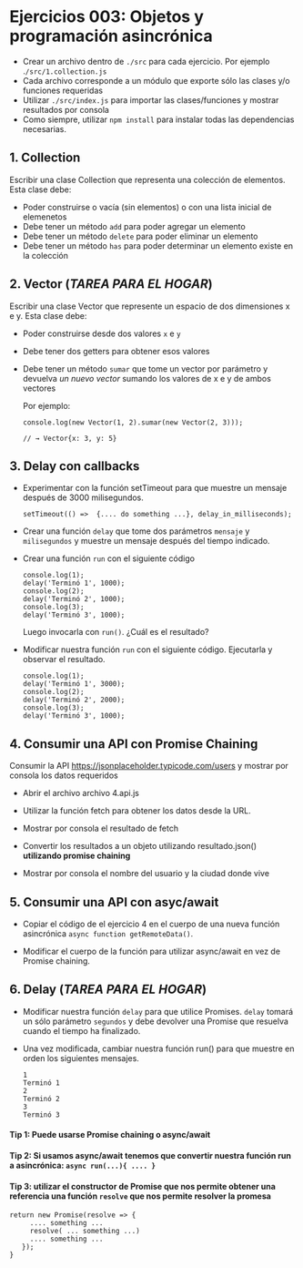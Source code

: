 # Ejercicios 003: Objetos y programación asincrónica

- Crear un archivo dentro de `./src` para cada ejercicio. Por ejemplo .`/src/1.collection.js`
- Cada archivo corresponde a un módulo que exporte sólo las clases y/o funciones requeridas
- Utilizar `./src/index.js` para importar las clases/funciones y mostrar resultados por consola
- Como siempre, utilizar `npm install` para instalar todas las dependencias necesarias.

## 1. Collection

Escribir una clase Collection que representa una colección de elementos. Esta clase debe:

- Poder construirse o vacía (sin elementos) o con una lista inicial de elemenetos
- Debe tener un método `add` para poder agregar un elemento
- Debe tener un método `delete` para poder eliminar un elemento
- Debe tener un método `has` para poder determinar un elemento existe en la colección

## 2. Vector (_TAREA PARA EL HOGAR_)

Escribir una clase Vector que represente un espacio de dos dimensiones x e y. Esta clase debe:

- Poder construirse desde dos valores `x` e `y`
- Debe tener dos getters para obtener esos valores
- Debe tener un método `sumar` que tome un vector por parámetro y devuelva _un nuevo vector_ sumando los valores de x e y de ambos vectores

  Por ejemplo:

  ```
  console.log(new Vector(1, 2).sumar(new Vector(2, 3)));

  // → Vector{x: 3, y: 5}
  ```

## 3. Delay con callbacks

- Experimentar con la función setTimeout para que muestre un mensaje después de 3000 milisegundos.

  ```
  setTimeout(() =>  {.... do something ...}, delay_in_milliseconds);
  ```

- Crear una función `delay` que tome dos parámetros `mensaje` y `milisegundos` y muestre un mensaje después del tiempo indicado.

- Crear una función `run` con el siguiente código

  ```
  console.log(1);
  delay('Terminó 1', 1000);
  console.log(2);
  delay('Terminó 2', 1000);
  console.log(3);
  delay('Terminó 3', 1000);
  ```

  Luego invocarla con `run()`. ¿Cuál es el resultado?

- Modificar nuestra función `run` con el siguiente código. Ejecutarla y observar el resultado.

  ```
  console.log(1);
  delay('Terminó 1', 3000);
  console.log(2);
  delay('Terminó 2', 2000);
  console.log(3);
  delay('Terminó 3', 1000);
  ```

## 4. Consumir una API con Promise Chaining

Consumir la API https://jsonplaceholder.typicode.com/users y mostrar por consola los datos requeridos

- Abrir el archivo archivo 4.api.js

- Utilizar la función fetch para obtener los datos desde la URL.

- Mostrar por consola el resultado de fetch

- Convertir los resultados a un objeto utilizando resultado.json() **utilizando promise chaining**

- Mostrar por consola el nombre del usuario y la ciudad donde vive

## 5. Consumir una API con asyc/await

- Copiar el código de el ejercicio 4 en el cuerpo de una nueva función asincrónica `async function getRemoteData()`.

- Modificar el cuerpo de la función para utilizar async/await en vez de Promise chaining.

## 6. Delay (_TAREA PARA EL HOGAR_)

- Modificar nuestra función `delay` para que utilice Promises. `delay` tomará un sólo parámetro `segundos` y debe devolver una Promise que resuelva cuando el tiempo ha finalizado.

- Una vez modificada, cambiar nuestra función run() para que muestre en orden los siguientes mensajes.

  ```
  1
  Terminó 1
  2
  Terminó 2
  3
  Terminó 3
  ```

#### Tip 1: Puede usarse Promise chaining o async/await

#### Tip 2: Si usamos async/await tenemos que convertir nuestra función run a asincrónica: `async run(...){ .... }`

#### Tip 3: utilizar el constructor de Promise que nos permite obtener una referencia una función `resolve` que nos permite resolver la promesa

```
return new Promise(resolve => {
     .... something ...
     resolve( ... something ...)
     .... something ...
   });
}
```
